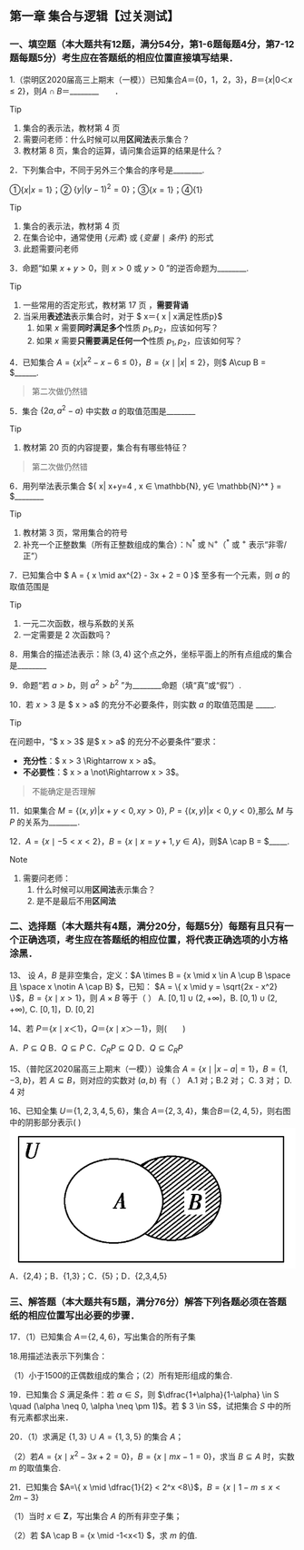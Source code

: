 ## 第一章 集合与逻辑【过关测试】
### 一、填空题（本大题共有12题，满分54分，第1-6题每题4分，第7-12题每题5分）考生应在答题纸的相应位置直接填写结果．

1.（崇明区2020届高三上期末（一模））已知集合$A＝\{0，1，2，3\}$，$B＝\{x| 0＜x≤2\}$，则$A∩B$＝\_\_\_\_\_\_\_\_　　．

> [!TIP]
>
> 1. 集合的表示法，教材第 4 页 
> 2. 需要问老师：什么时候可以用**区间法**表示集合？
> 3. 教材第 8 页，集合的运算，请问集合运算的结果是什么？










2．下列集合中，不同于另外三个集合的序号是\_\_\_\_\_\_\_\_.

①$\{x | x = 1\}$；② $\{y | (y-1)^2 = 0\}$；③$\{x=1\}$；④$\{1\}$

> [!TIP]
>
> 1. 集合的表示法，教材第 4 页 
> 2. 在集合论中，通常使用 $\{元素\}$  或 $\{变量∣条件\}$ 的形式
> 3. 此题需要问老师









3．命题“如果 $x+y>0$，则 $x >0$ 或 $y >0$ ”的逆否命题为\_\_\_\_\_\_\_\_.

> [!TIP]
>
> 1. 一些常用的否定形式，教材第 17 页 ，**需要背诵**
> 2. 当采用**表述法**表示集合时，对于 $ x＝\{ x | x满足性质p\}$
>    1. 如果 $x$ 需要**同时满足多个**性质 $p_1,p_2$，应该如何写？
>    1. 如果 $x$ 需要**只需要满足任何一个**性质 $p_1,p_2$，应该如何写？









4．已知集合  $A=\{x | x^2 -x -6 ≤ 0\}$，$B = \{x \mid \lvert x \rvert ≤2 \}$，则$ A\cup B = $\_\_\_\_\_\_.

> 第二次做仍然错







5．集合 $\{2a, a^2 - a\}$ 中实数 $a$ 的取值范围是\_\_\_\_\_\_\_\_

> [!TIP]
>
> 1. 教材第 20 页的内容提要，集合有有哪些特征？

> 第二次做仍然错





6．用列举法表示集合 $\{ x| x+y=4 ,  x ∈  \mathbb{N}, y∈  \mathbb{N}^* \} = $\_\_\_\_\_\_\_\_

> [!TIP]
>
> 1. 教材第 3 页，常用集合的符号
> 2. 补充一个正整数集（所有正整数组成的集合）：$\mathbb{N}^*$ 或 $\mathbb{N}^+$（$^*$ 或 $^+$ 表示“非零/正”）









7．已知集合中 $ A = \{ x \mid ax^{2} - 3x + 2 = 0 \}$ 至多有一个元素，则 $a$ 的取值范围是   

> [!TIP]
>
> 1. 一元二次函数，根与系数的关系
> 2. 一定需要是 2 次函数吗？





8．用集合的描述法表示：除 $(3,4)$ 这个点之外，坐标平面上的所有点组成的集合是\_\_\_\_\_\_\_\_



9．命题“若 $a>b$，则 $a^2>b^2$ ”为\_\_\_\_\_\_\_\_命题（填“真”或“假”）.



10．若 $x>3$ 是 $ x > a$ 的充分不必要条件，则实数 $a$ 的取值范围是 \_\_\_\__.

> [!TIP]
>
> 在问题中，“$ x > 3$ 是$  x > a$ 的充分不必要条件”要求：
>  - **充分性**：$ x > 3 \Rightarrow x > a$。
>  - **不必要性**：$ x > a \not\Rightarrow x > 3$。

> 不能确定是否理解



11．如果集合 $M=\{(x,y) | x+y<0,xy>0\}$, $P=\{(x,y)|x<0,y<0\}$,那么 $M$ 与 $P$ 的关系为\_\_\_\__\_\_\_\__.



12．$A=\{ x \mid -5 < x < 2\}$，$B = \{ x \mid x= y+1, y \in A \}$，则$A \cap B = $\_\_\_\__.

> [!NOTE]
>
> 1. 需要问老师：
>    1. 什么时候可以用**区间法**表示集合？
>    2. 是不是最后不用**区间法**

### 二、选择题（本大题共有4题，满分20分，每题5分）每题有且只有一个正确选项，考生应在答题纸的相应位置，将代表正确选项的小方格涂黑．

13、 设 $A$，$B$  是非空集合，定义：$A \times B = \{x \mid x \in A \cup B \space 且 \space x \notin A \cap B\} $，已知： $A = \{ x \mid y = \sqrt{2x - x^2} \}$，$B = \{ x \mid x > 1 \}$，则 $A \times B$ 等于（  ）
A.  $[0,1] \cup (2,+\infty)$，B. $[0,1) \cup (2,+\infty)$,   C. $[0,1]$，D. $[0,2]$





14、若 $P＝\{x \mid x＜1\}$，$Q＝\{x \mid x＞－1\}$，则(　　)

A．$P \subseteq  Q$
B．$Q \subseteq  P$
C．$C_RP \subseteq Q$ 
D．$Q \subseteq C_RP$









15、（普陀区2020届高三上期末（一模））设集合 $A = \{x \mid \lvert x-a \rvert = 1\}$，$B=\{1, -3, b\}$，若 $A \subseteq  B$，则对应的实数对 $(a,b)$ 有（ ） 
 A.1 对；B.2 对； C. 3 对； D. 4 对



16、已知全集 $U＝\{1,2,3,4,5,6\}$，集合 $A＝\{2,3,4\}$，集合$B＝\{2,4,5\}$，则右图中的阴影部分表示( )
![ ](image/1bdbcc180f0a4da6ccf20439a77b25b9.png)
A．{2,4}；B．{1,3}；C．{5}；D．{2,3,4,5}

### 三、解答题（本大题共有5题，满分76分）解答下列各题必须在答题纸的相应位置写出必要的步骤．

17．（1）已知集合  $A＝\{2,4,6\}$，写出集合的所有子集



18.用描述法表示下列集合：

（1）小于1500的正偶数组成的集合；（2）所有矩形组成的集合.











19．已知集合 $S$ 满足条件：若 $\alpha \in S$，则 $\dfrac{1+\alpha}{1-\alpha} \in S \quad (\alpha \neq 0, \alpha \neq \pm 1)$。若 $ 3 \in S$，试把集合 $S$ 中的所有元素都求出来．







20．（1）求满足 $\{1,3\} \cup A = \{1,3,5\}$ 的集合 $A$；

（2）若$A = \{x \mid x^2-3x +2 = 0\}$，$B=\{x \mid mx-1 = 0\}$，求当 $B \subseteq A$ 时，实数 $m$ 的取值集合.







21．已知集合 $A=\{ x \mid \dfrac{1}{2} < 2^x <8\}$，$B=\{x \mid 1-m \leqslant x <2m-3\}$

（1）当时 $x \in  \mathbf{Z}$，写出集合 $A$ 的所有非空子集；

（2）若 $A \cap B = \{x \mid -1<x<1\} $，求 $m$ 的值.